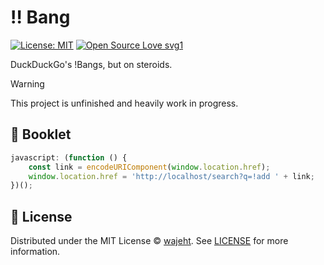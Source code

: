 # ‼️ Bang

<!-- [![Node.js CI](https://github.com/wajeht/bang/actions/workflows/ci.yml/badge.svg?branch=main)](https://github.com/wajeht/bang/actions/workflows/ci.yml) -->

[![License: MIT](https://img.shields.io/badge/License-MIT-blue.svg)](https://opensource.org/licenses/MIT)
[![Open Source Love svg1](https://badges.frapsoft.com/os/v1/open-source.svg?v=103)](https://github.com/wajeht/bang)

DuckDuckGo's !Bangs, but on steroids.

> [!WARNING]
> This project is unfinished and heavily work in progress.

## 🔖 Booklet

```javascript
javascript: (function () {
	const link = encodeURIComponent(window.location.href);
	window.location.href = 'http://localhost/search?q=!add ' + link;
})();
```

## 📜 License

Distributed under the MIT License © [wajeht](https://github.com/wajeht). See [LICENSE](./LICENSE) for more information.
